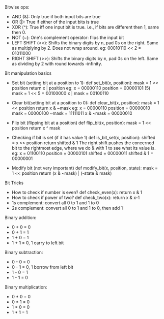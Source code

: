 Bitwise ops:
- AND (&): Only true if both input bits are true
- OR (|): True if either of the input bits is true
- XOR (^): True iff one input bit is true. i.e., if bits are different then 1, same then 0.
- NOT (~): One's complement operator: flips the input bit
- LEFT SHIFT (<<): Shifts the binary digits by n, pad 0s on the right. Same as multiplying by 2. Does not wrap around.
eg: 00010110 << 2 = 01011000
- RIGHT SHIFT (>>): Shifts the binary digits by n, pad 0s on the left. Same as dividing by 2 with round towards -infinity.

Bit manipulation basics
- Set bit (setting bit at a position to 1): 
def set_bit(x, position):
    mask = 1 << position
    return x | position
eg: x = 00000110
position = 00000101 (5)
mask = 1 << 5 = 00100000
x | mask = 00100110

- Clear bit(setting bit at a position to 0):
def clear_bit(x, position):
    mask = 1 << position
    return x & ~mask
eg: x = 00000110
position = 00000010
mask = 00000100
~mask = 11111011
x & ~mask = 00000010

- Flip bit (flipping bit at a position)
def flip_bit(x, position):
    mask = 1 << position
    return x ^ mask

- Checking if bit is set (if it has value 1)
def is_bit_set(x, position):
    shifted = x >> position
    return shifted & 1
The right shift pushes the concerned bit to the rightmost edge, where
we do & with 1 to see what its value is.
eg: x = 01100110
position = 00000101
shifted = 00000011
shifted & 1 = 00000001

- Modify bit (not very important)
def modify_bit(x, position, state):
    mask = 1 << position
    return (x & ~mask) | (-state & mask)

Bit Tricks
- How to check if number is even?
def check_even(x):
    return x & 1
- How to check if power of two?
def check_two(x):
return x & x-1
- 1s complement: convert all 0 to 1 and 1 to 0
- 2s complement: convert all 0 to 1 and 1 to 0, then add 1

Binary addition:
- 0 + 0 = 0
- 0 + 1 = 1
- 1 + 0 = 1
- 1 + 1 = 0, 1 carry to left bit

Binary subtraction:
- 0 - 0 = 0
- 0 - 1 = 0, 1 borrow from left bit
- 1 - 0 = 1
- 1 - 1 = 0

Binary multiplication:
- 0 * 0 = 0
- 0 * 1 = 0
- 1 * 0 = 0
- 1 * 1 = 1